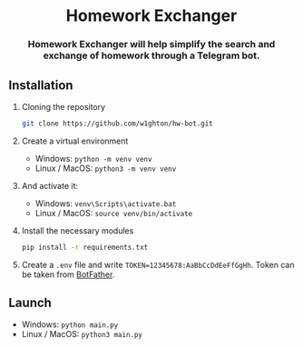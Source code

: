 <h1 align="center">Homework Exchanger</h1>

<h3 align="center">Homework Exchanger will help simplify the search and exchange of homework through a Telegram bot.</h3>
<h2>Installation</h2>

1. Cloning the repository

   ```bash
   git clone https://github.com/w1ghton/hw-bot.git
   ```

2. Create a virtual environment

   - Windows: `python -m venv venv`
   - Linux / MacOS: `python3 -m venv venv`

3. And activate it:

   - Windows: `venv\Scripts\activate.bat`
   - Linux / MacOS: `source venv/bin/activate`

4. Install the necessary modules

   ```bash
   pip install -r requirements.txt
   ```

5. Create a `.env` file and write `TOKEN=12345678:AaBbCcDdEeFfGgHh`. Token can be taken from
   [BotFather](https://t.me/BotFather).

<h2>Launch</h2>

- Windows: `python main.py`
- Linux / MacOS: `python3 main.py`
